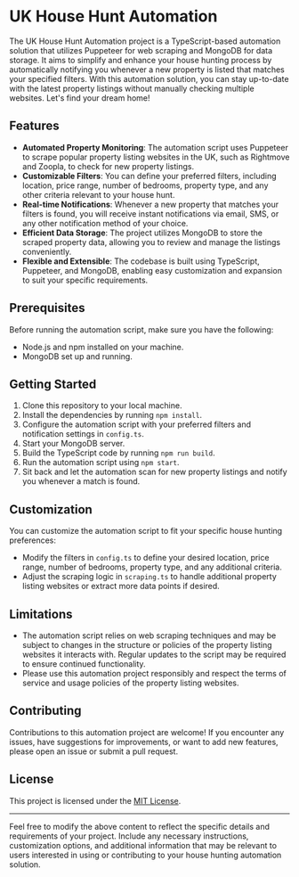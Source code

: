 # UK House Hunt Automation

The UK House Hunt Automation project is a TypeScript-based automation solution that utilizes Puppeteer for web scraping and MongoDB for data storage. It aims to simplify and enhance your house hunting process by automatically notifying you whenever a new property is listed that matches your specified filters. With this automation solution, you can stay up-to-date with the latest property listings without manually checking multiple websites. Let's find your dream home!

## Features

- **Automated Property Monitoring**: The automation script uses Puppeteer to scrape popular property listing websites in the UK, such as Rightmove and Zoopla, to check for new property listings.
- **Customizable Filters**: You can define your preferred filters, including location, price range, number of bedrooms, property type, and any other criteria relevant to your house hunt.
- **Real-time Notifications**: Whenever a new property that matches your filters is found, you will receive instant notifications via email, SMS, or any other notification method of your choice.
- **Efficient Data Storage**: The project utilizes MongoDB to store the scraped property data, allowing you to review and manage the listings conveniently.
- **Flexible and Extensible**: The codebase is built using TypeScript, Puppeteer, and MongoDB, enabling easy customization and expansion to suit your specific requirements.

## Prerequisites

Before running the automation script, make sure you have the following:

- Node.js and npm installed on your machine.
- MongoDB set up and running.

## Getting Started

1. Clone this repository to your local machine.
2. Install the dependencies by running `npm install`.
3. Configure the automation script with your preferred filters and notification settings in `config.ts`.
4. Start your MongoDB server.
5. Build the TypeScript code by running `npm run build`.
6. Run the automation script using `npm start`.
7. Sit back and let the automation scan for new property listings and notify you whenever a match is found.

## Customization

You can customize the automation script to fit your specific house hunting preferences:

- Modify the filters in `config.ts` to define your desired location, price range, number of bedrooms, property type, and any additional criteria.
- Adjust the scraping logic in `scraping.ts` to handle additional property listing websites or extract more data points if desired.

## Limitations

- The automation script relies on web scraping techniques and may be subject to changes in the structure or policies of the property listing websites it interacts with. Regular updates to the script may be required to ensure continued functionality.
- Please use this automation project responsibly and respect the terms of service and usage policies of the property listing websites.

## Contributing

Contributions to this automation project are welcome! If you encounter any issues, have suggestions for improvements, or want to add new features, please open an issue or submit a pull request.

## License

This project is licensed under the [MIT License](LICENSE).

---

Feel free to modify the above content to reflect the specific details and requirements of your project. Include any necessary instructions, customization options, and additional information that may be relevant to users interested in using or contributing to your house hunting automation solution.
